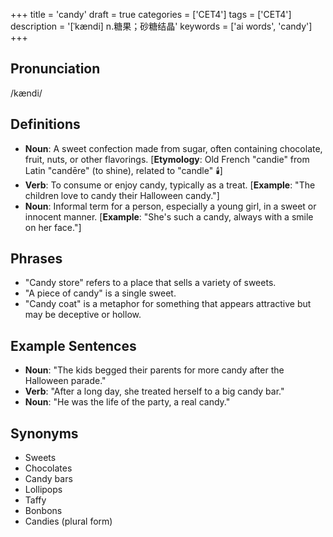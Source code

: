 +++
title = 'candy'
draft = true
categories = ['CET4']
tags = ['CET4']
description = '[ˈkændi] n.糖果；砂糖结晶'
keywords = ['ai words', 'candy']
+++

## Pronunciation
/kændi/

## Definitions
- **Noun**: A sweet confection made from sugar, often containing chocolate, fruit, nuts, or other flavorings. [**Etymology**: Old French "candie" from Latin "candēre" (to shine), related to "candle" 🕯️]
- **Verb**: To consume or enjoy candy, typically as a treat. [**Example**: "The children love to candy their Halloween candy."]
- **Noun**: Informal term for a person, especially a young girl, in a sweet or innocent manner. [**Example**: "She's such a candy, always with a smile on her face."]

## Phrases
- "Candy store" refers to a place that sells a variety of sweets.
- "A piece of candy" is a single sweet.
- "Candy coat" is a metaphor for something that appears attractive but may be deceptive or hollow.

## Example Sentences
- **Noun**: "The kids begged their parents for more candy after the Halloween parade."
- **Verb**: "After a long day, she treated herself to a big candy bar."
- **Noun**: "He was the life of the party, a real candy."

## Synonyms
- Sweets
- Chocolates
- Candy bars
- Lollipops
- Taffy
- Bonbons
- Candies (plural form)
